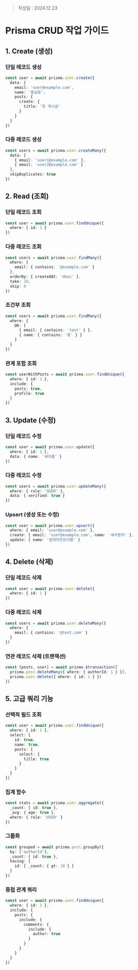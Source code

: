 >작성일 : 2024.12.23

# Prisma CRUD 작업 가이드

## 1. Create (생성)

### 단일 레코드 생성
```typescript
const user = await prisma.user.create({
  data: {
    email: 'user@example.com',
    name: '홍길동',
    posts: {
      create: {
        title: '첫 게시글'
      }
    }
  }
})
```

### 다중 레코드 생성
```typescript
const users = await prisma.user.createMany({
  data: [
    { email: 'user1@example.com' },
    { email: 'user2@example.com' }
  ],
  skipDuplicates: true
})
```

## 2. Read (조회)

### 단일 레코드 조회
```typescript
const user = await prisma.user.findUnique({
  where: { id: 1 }
})
```

### 다중 레코드 조회
```typescript
const users = await prisma.user.findMany({
  where: {
    email: { contains: '@example.com' }
  },
  orderBy: { createdAt: 'desc' },
  take: 10,
  skip: 0
})
```

### 조건부 조회
```typescript
const users = await prisma.user.findMany({
  where: {
    OR: [
      { email: { contains: 'test' } },
      { name: { contains: '홍' } }
    ]
  }
})
```

### 관계 포함 조회
```typescript
const userWithPosts = await prisma.user.findUnique({
  where: { id: 1 },
  include: {
    posts: true,
    profile: true
  }
})
```

## 3. Update (수정)

### 단일 레코드 수정
```typescript
const user = await prisma.user.update({
  where: { id: 1 },
  data: { name: '새이름' }
})
```

### 다중 레코드 수정
```typescript
const users = await prisma.user.updateMany({
  where: { role: 'USER' },
  data: { verified: true }
})
```

### Upsert (생성 또는 수정)
```typescript
const user = await prisma.user.upsert({
  where: { email: 'user@example.com' },
  create: { email: 'user@example.com', name: '새사용자' },
  update: { name: '업데이트된이름' }
})
```

## 4. Delete (삭제)

### 단일 레코드 삭제
```typescript
const user = await prisma.user.delete({
  where: { id: 1 }
})
```

### 다중 레코드 삭제
```typescript
const users = await prisma.user.deleteMany({
  where: {
    email: { contains: '@test.com' }
  }
})
```

### 연관 레코드 삭제 (트랜잭션)
```typescript
const [posts, user] = await prisma.$transaction([
  prisma.post.deleteMany({ where: { authorId: 1 } }),
  prisma.user.delete({ where: { id: 1 } })
])
```

## 5. 고급 쿼리 기능

### 선택적 필드 조회
```typescript
const user = await prisma.user.findUnique({
  where: { id: 1 },
  select: {
    id: true,
    name: true,
    posts: {
      select: {
        title: true
      }
    }
  }
})
```

### 집계 함수
```typescript
const stats = await prisma.user.aggregate({
  _count: { id: true },
  _avg: { age: true },
  where: { role: 'USER' }
})
```

### 그룹화
```typescript
const grouped = await prisma.post.groupBy({
  by: ['authorId'],
  _count: { id: true },
  having: {
    id: { _count: { gt: 10 } }
  }
})
```

### 중첩 관계 쿼리
```typescript
const user = await prisma.user.findUnique({
  where: { id: 1 },
  include: {
    posts: {
      include: {
        comments: {
          include: {
            author: true
          }
        }
      }
    }
  }
})
```